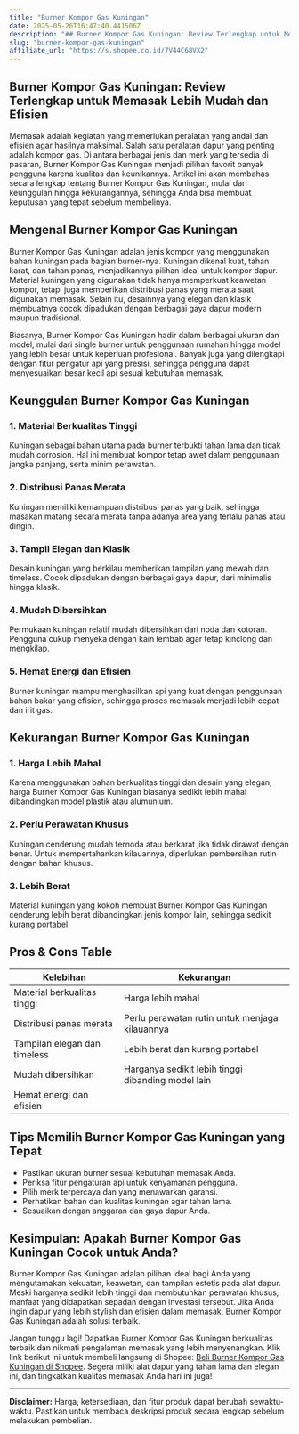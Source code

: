 ```yaml
---
title: "Burner Kompor Gas Kuningan"
date: 2025-05-26T16:47:40.441506Z
description: "## Burner Kompor Gas Kuningan: Review Terlengkap untuk Memasak Lebih Mudah dan Efisien..."
slug: "burner-kompor-gas-kuningan"
affiliate_url: "https://s.shopee.co.id/7V44C68VX2"
---
```

## Burner Kompor Gas Kuningan: Review Terlengkap untuk Memasak Lebih Mudah dan Efisien

Memasak adalah kegiatan yang memerlukan peralatan yang andal dan efisien agar hasilnya maksimal. Salah satu peralatan dapur yang penting adalah kompor gas. Di antara berbagai jenis dan merk yang tersedia di pasaran, Burner Kompor Gas Kuningan menjadi pilihan favorit banyak pengguna karena kualitas dan keunikannya. Artikel ini akan membahas secara lengkap tentang Burner Kompor Gas Kuningan, mulai dari keunggulan hingga kekurangannya, sehingga Anda bisa membuat keputusan yang tepat sebelum membelinya.

## Mengenal Burner Kompor Gas Kuningan

Burner Kompor Gas Kuningan adalah jenis kompor yang menggunakan bahan kuningan pada bagian burner-nya. Kuningan dikenal kuat, tahan karat, dan tahan panas, menjadikannya pilihan ideal untuk kompor dapur. Material kuningan yang digunakan tidak hanya memperkuat keawetan kompor, tetapi juga memberikan distribusi panas yang merata saat digunakan memasak. Selain itu, desainnya yang elegan dan klasik membuatnya cocok dipadukan dengan berbagai gaya dapur modern maupun tradisional.

Biasanya, Burner Kompor Gas Kuningan hadir dalam berbagai ukuran dan model, mulai dari single burner untuk penggunaan rumahan hingga model yang lebih besar untuk keperluan profesional. Banyak juga yang dilengkapi dengan fitur pengatur api yang presisi, sehingga pengguna dapat menyesuaikan besar kecil api sesuai kebutuhan memasak.

## Keunggulan Burner Kompor Gas Kuningan

### 1. Material Berkualitas Tinggi
Kuningan sebagai bahan utama pada burner terbukti tahan lama dan tidak mudah corrosion. Hal ini membuat kompor tetap awet dalam penggunaan jangka panjang, serta minim perawatan.

### 2. Distribusi Panas Merata
Kuningan memiliki kemampuan distribusi panas yang baik, sehingga masakan matang secara merata tanpa adanya area yang terlalu panas atau dingin.

### 3. Tampil Elegan dan Klasik
Desain kuningan yang berkilau memberikan tampilan yang mewah dan timeless. Cocok dipadukan dengan berbagai gaya dapur, dari minimalis hingga klasik.

### 4. Mudah Dibersihkan
Permukaan kuningan relatif mudah dibersihkan dari noda dan kotoran. Pengguna cukup menyeka dengan kain lembab agar tetap kinclong dan mengkilap.

### 5. Hemat Energi dan Efisien
Burner kuningan mampu menghasilkan api yang kuat dengan penggunaan bahan bakar yang efisien, sehingga proses memasak menjadi lebih cepat dan irit gas.

## Kekurangan Burner Kompor Gas Kuningan

### 1. Harga Lebih Mahal
Karena menggunakan bahan berkualitas tinggi dan desain yang elegan, harga Burner Kompor Gas Kuningan biasanya sedikit lebih mahal dibandingkan model plastik atau alumunium.

### 2. Perlu Perawatan Khusus
Kuningan cenderung mudah ternoda atau berkarat jika tidak dirawat dengan benar. Untuk mempertahankan kilauannya, diperlukan pembersihan rutin dengan bahan khusus.

### 3. Lebih Berat
Material kuningan yang kokoh membuat Burner Kompor Gas Kuningan cenderung lebih berat dibandingkan jenis kompor lain, sehingga sedikit kurang portabel.

## Pros & Cons Table

| Kelebihan                                | Kekurangan                                       |
|------------------------------------------|--------------------------------------------------|
| Material berkualitas tinggi             | Harga lebih mahal                                |
| Distribusi panas merata                 | Perlu perawatan rutin untuk menjaga kilauannya|
| Tampilan elegan dan timeless           | Lebih berat dan kurang portabel               |
| Mudah dibersihkan                     | Harganya sedikit lebih tinggi dibanding model lain |
| Hemat energi dan efisien               |                                                  |

## Tips Memilih Burner Kompor Gas Kuningan yang Tepat

- Pastikan ukuran burner sesuai kebutuhan memasak Anda.
- Periksa fitur pengaturan api untuk kenyamanan pengguna.
- Pilih merk terpercaya dan yang menawarkan garansi.
- Perhatikan bahan dan kualitas kuningan agar tahan lama.
- Sesuaikan dengan anggaran dan gaya dapur Anda.

## Kesimpulan: Apakah Burner Kompor Gas Kuningan Cocok untuk Anda?

Burner Kompor Gas Kuningan adalah pilihan ideal bagi Anda yang mengutamakan kekuatan, keawetan, dan tampilan estetis pada alat dapur. Meski harganya sedikit lebih tinggi dan membutuhkan perawatan khusus, manfaat yang didapatkan sepadan dengan investasi tersebut. Jika Anda ingin dapur yang lebih stylish dan efisien dalam memasak, Burner Kompor Gas Kuningan adalah solusi terbaik.

Jangan tunggu lagi! Dapatkan Burner Kompor Gas Kuningan berkualitas terbaik dan nikmati pengalaman memasak yang lebih menyenangkan. Klik link berikut ini untuk membeli langsung di Shopee: [Beli Burner Kompor Gas Kuningan di Shopee](https://s.shopee.co.id/7V44C68VX2). Segera miliki alat dapur yang tahan lama dan elegan ini, dan tingkatkan kualitas memasak Anda hari ini juga!

---

**Disclaimer:** Harga, ketersediaan, dan fitur produk dapat berubah sewaktu-waktu. Pastikan untuk membaca deskripsi produk secara lengkap sebelum melakukan pembelian.